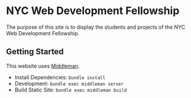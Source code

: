 # NYC Web Development Fellowship

The purpose of this site is to display the students and projects of the NYC Web Development Fellowship.

## Getting Started
This website uses [Middleman](http://middlemanapp.com/). 

  - Install Dependencies: `bundle install`
  - Development: `bundle exec middleman server`
  - Build Static Site: `bundle exec middleman build`